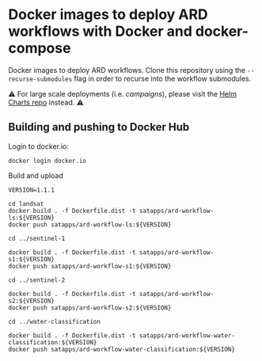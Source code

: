 # Docker images to deploy ARD workflows with Docker and docker-compose

Docker images to deploy ARD workflows. Clone this repository using the `--recurse-submodules` flag in order to recurse into the workflow submodules.

:warning: For large scale deployments (i.e. *campaigns*), please visit the [Helm Charts repo](https://github.com/SatelliteApplicationsCatapult/helm-charts) instead. :warning:

## Building and pushing to Docker Hub

Login to docker.io:

```
docker login docker.io
```

Build and upload

```
VERSION=1.1.1

cd landsat
docker build . -f Dockerfile.dist -t satapps/ard-workflow-ls:${VERSION}
docker push satapps/ard-workflow-ls:${VERSION}

cd ../sentinel-1

docker build . -f Dockerfile.dist -t satapps/ard-workflow-s1:${VERSION}
docker push satapps/ard-workflow-s1:${VERSION}

cd ../sentinel-2

docker build . -f Dockerfile.dist -t satapps/ard-workflow-s2:${VERSION}
docker push satapps/ard-workflow-s2:${VERSION}

cd ../water-classification

docker build . -f Dockerfile.dist -t satapps/ard-workflow-water-classification:${VERSION}
docker push satapps/ard-workflow-water-classification:${VERSION}

